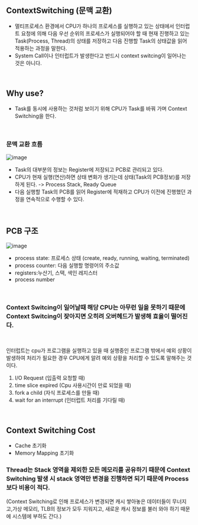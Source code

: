 ## ContextSwitching (문맥 교환)
- 멀티프로세스 환경에서 CPU가 하나의 프로세스를 실행하고 있는 상태에서 인터럽트 요청에 의해 다음 우선 순위의 프로세스가 실행되어야 할 때 현재 진행하고 있는 Task(Process, Thread)의 상태를 저장하고 다음 진행할 Task의 상태값을 읽어 적용하는 과정을 말한다.
- System Call이나 인터럽트가 발생한다고 반드시 context switcing이 일어나는 것은 아니다.
</br>

## Why use?
- Task를 동시에 사용하는 것처럼 보이기 위해 CPU가 Task를 바꿔 가며 Context Switching을 한다.

</br>

### 문맥 교환 흐름
![image](https://github.com/leesuuuuumm/CS-study_for_interview/assets/58407737/8f7b08f4-6ae5-4ab4-a208-1f63feaaa648)

- Task의 대부분의 정보는 Register에 저장되고 PCB로 관리되고 있다.
- CPU가 현재 실행(연산)하면 상태 변화가 생기는데 상태(Task의 PCB정보)를 저장하게 된다. -> Process Stack, Ready Queue
- 다음 실행할 Task의 PCB를 읽어 Register에 적재하고 CPU가 이전에 진행했던 과정을 연속적으로 수행할 수 있다.

</br>

## PCB 구조
![image](https://github.com/leesuuuuumm/CS-study_for_interview/assets/58407737/3f00f880-97a8-4f53-8424-269f3e960ae6)
- process state: 프로세스 상태 (create, ready, running, waiting, terminated)
- process counter: 다음 실행할 명령어의 주소값
- registers:누산기, 스택, 색인 레지스터
- process number

</br>

### Context Switcing이 일어날때 해당 CPU는 아무런 일을 못하기 때문에 Context Switcing이 잦아지면 오히려 오버헤드가 발생해 효율이 떨어진다. 

</br>

인터럽트는 cpu가 프로그램을 실행하고 있을 때 실행중인 프로그램 밖에서 예외 상황이 발생하여 처리가 필요한 경우 CPU에게 알려 예외 상황을 처리할 수 있도록 말해주는 것이다.
</br>

1. I/O Request (입출력 요청할 때)
2. time slice expired (Cpu 사용시간이 만료 되었을 때)
3. fork a child (자식 프로세스를 만들 때)
4. wait for an interrupt (인터럽트 처리를 기다릴 때)


</br>

## Context Switching Cost
- Cache 초기화
- Memory Mapping 초기화

### Thread는 Stack 영역을 제외한 모든 메모리를 공유하기 때문에 Context Switching 발생 시 stack 영역만 변경을 진행하면 되기 때문에 Process 보다 비용이 적다.
(Context Switching로 인해 프로세스가 변경되면 캐시 쌓아놓은 데이터들이 무너지고,가상 메모리, TLB의 정보가 모두 지워지고, 새로운 캐시 정보를 불러 와야 하기 때문에 시스템에 부하도 간다.)
